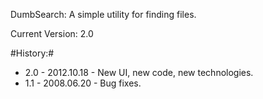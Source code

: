 DumbSearch: A simple utility for finding files.

Current Version: 2.0

#History:#

- 2.0 - 2012.10.18 - New UI, new code, new technologies.
- 1.1 - 2008.06.20 - Bug fixes.
